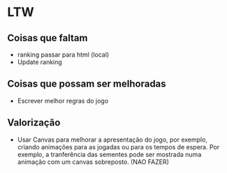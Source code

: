 # LTW

## Coisas que faltam
* ranking passar para html (local)
* Update ranking


## Coisas que possam ser melhoradas
* Escrever melhor regras do jogo



## Valorização
* Usar Canvas para melhorar a apresentação do jogo, por exemplo, criando animações para as jogadas ou para os tempos de espera. Por exemplo, a tranferência das sementes pode ser mostrada numa animação com um canvas sobreposto. (NAO FAZER)